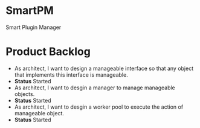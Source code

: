 SmartPM
=======

Smart Plugin Manager

Product Backlog
===============
* As architect, I want to design a manageable interface so that any object that implements this interface is manageable. 
 * <b>Status</b> Started
* As architect, I want to desgin a manager to manage manageable objects.
 * <b>Status</b> Started
* As architect, I want to desgin a worker pool to execute the action of manageable object.
 * <b>Status</b> Started

